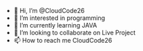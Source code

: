 - 👋 Hi, I’m @CloudCode26
- 👀 I’m interested in programming 
- 🌱 I’m currently learning JAVA
- 💞️ I’m looking to collaborate on Live Project
- 📫 How to reach me CloudCode26

<!---
CloudCode26/CloudCode26 is a ✨ special ✨ repository because its `README.md` (this file) appears on your GitHub profile.
You can click the Preview link to take a look at your changes.
--->
